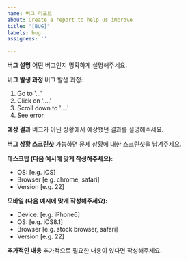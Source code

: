 ```yaml
---
name: 버그 리포트
about: Create a report to help us improve
title: "[BUG]"
labels: bug
assignees: ''

---
```


**버그 설명**
어떤 버그인지 명확하게 설명해주세요.

**버그 발생 과정**
버그 발생 과정:
1. Go to '...'
2. Click on '....'
3. Scroll down to '....'
4. See error

**예상 결과**
버그가 아닌 상황에서 예상했던 결과를 설명해주세요.

**버그 상황 스크린샷**
가능하면 문제 상황에 대한 스크린샷을 남겨주세요.

**데스크탑 (다음 예시에 맞게 작성해주세요):**
 - OS: [e.g. iOS]
 - Browser [e.g. chrome, safari]
 - Version [e.g. 22]

**모바일 (다음 예시에 맞게 작성해주세요):**
 - Device: [e.g. iPhone6]
 - OS: [e.g. iOS8.1]
 - Browser [e.g. stock browser, safari]
 - Version [e.g. 22]

**추가적인 내용**
추가적으로 필요한 내용이 있다면 작성해주세요.
